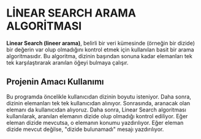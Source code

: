 # LİNEAR SEARCH ARAMA ALGORİTMASI
**Linear Search (lineer arama)**, belirli bir veri kümesinde (örneğin bir dizide) bir değerin var olup olmadığını kontrol etmek için kullanılan basit bir arama algoritmasıdır. Bu algoritma, dizinin başından sonuna kadar elemanları tek tek karşılaştırarak aranılan öğeyi bulmaya çalışır.
## Projenin Amacı Kullanımı
Bu programda öncelikle kullanıcıdan dizinin boyutu isteniyor. Daha sonra, dizinin elemanları tek tek kullanıcıdan alınıyor. Sonrasında, aranacak olan elemanı da kullanıcıdan alıyoruz. Daha sonra, Linear Search algoritması kullanılarak, aranılan elemanın dizide olup olmadığı kontrol ediliyor. Eğer eleman dizide mevcutsa, o elemanın konumu yazdırılıyor. Eğer eleman dizide mevcut değilse, "dizide bulunamadı" mesajı yazdırılıyor.


